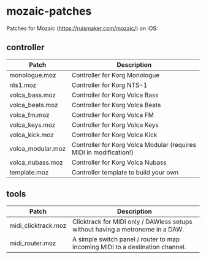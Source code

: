 # mozaic-patches
Patches for Mozaic (https://ruismaker.com/mozaic/) on iOS:

## controller

| Patch | Description |
| ----- | ----- |
| monologue.moz     | Controller for Korg Monologue   |
| nts1.moz          | Controller for Korg NTS-1       |
| volca_bass.moz    | Controller for Korg Volca Bass  |
| volca_beats.moz   | Controller for Korg Volca Beats |
| volca_fm.moz      | Controller for Korg Volca FM    |
| volca_keys.moz    | Controller for Korg Volca Keys  |
| volca_kick.moz    | Controller for Korg Volca Kick  |
| volca_modular.moz | Controller for Korg Volca Modular (requires MIDI in modification!)  |
| volca_nubass.moz  | Controller for Korg Volca Nubass |
| template.moz      | Controller template to build your own |

## tools

| Patch | Description |
| ----- | ----- |
| midi_clicktrack.moz | Clicktrack for MIDI only / DAWless setups without having a metronome in a DAW. |
| midi_router.moz     | A simple switch panel / router to map incoming MIDI to a destination channel.  |

